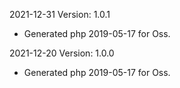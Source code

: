 2021-12-31 Version: 1.0.1
- Generated php 2019-05-17 for Oss.

2021-12-20 Version: 1.0.0
- Generated php 2019-05-17 for Oss.

